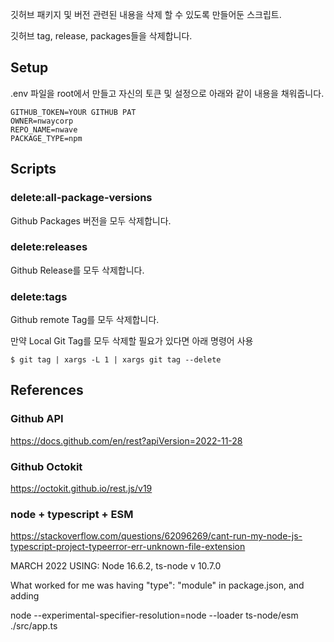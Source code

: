 깃허브 패키지 및 버전 관련된 내용을 삭제 할 수 있도록 만들어둔 스크립트.

깃허브 tag, release, packages들을 삭제합니다.

## Setup

.env 파일을 root에서 만들고 자신의 토큰 및 설정으로 아래와 같이 내용을 채워줍니다.

```
GITHUB_TOKEN=YOUR GITHUB PAT
OWNER=nwaycorp
REPO_NAME=nwave
PACKAGE_TYPE=npm
```

## Scripts

### delete:all-package-versions

Github Packages 버전을 모두 삭제합니다.

### delete:releases

Github Release를 모두 삭제합니다.

### delete:tags

Github remote Tag를 모두 삭제합니다.

만약 Local Git Tag를 모두 삭제할 필요가 있다면 아래 명령어 사용

```
$ git tag | xargs -L 1 | xargs git tag --delete
```

## References

### Github API

https://docs.github.com/en/rest?apiVersion=2022-11-28

### Github Octokit

https://octokit.github.io/rest.js/v19

### node + typescript + ESM

https://stackoverflow.com/questions/62096269/cant-run-my-node-js-typescript-project-typeerror-err-unknown-file-extension

MARCH 2022
USING: Node 16.6.2, ts-node v 10.7.0

What worked for me was having "type": "module" in package.json, and adding

node --experimental-specifier-resolution=node --loader ts-node/esm ./src/app.ts
